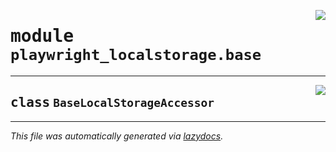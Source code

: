 <!-- markdownlint-disable -->

<a href="../../playwright_localstorage/base.py#L0"><img align="right" style="float:right;" src="https://img.shields.io/badge/-source-cccccc?style=flat-square"></a>

# <kbd>module</kbd> `playwright_localstorage.base`






---

<a href="../../playwright_localstorage/base.py#L1"><img align="right" style="float:right;" src="https://img.shields.io/badge/-source-cccccc?style=flat-square"></a>

## <kbd>class</kbd> `BaseLocalStorageAccessor`










---

_This file was automatically generated via [lazydocs](https://github.com/ml-tooling/lazydocs)._
